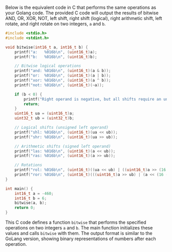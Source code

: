  Below is the equivalent code in C that performs the same operations as your Golang code. The provided C code will output the results of bitwise AND, OR, XOR, NOT, left shift, right shift (logical), right arithmetic shift, left rotate, and right rotate on two integers, `a` and `b`.

```c
#include <stdio.h>
#include <stdint.h>

void bitwise(int16_t a, int16_t b) {
    printf("a:   %016b\n", (uint16_t)a);
    printf("b:   %016b\n", (uint16_t)b);

    // Bitwise logical operations
    printf("and: %016b\n", (uint16_t)(a & b));
    printf("or:  %016b\n", (uint16_t)(a | b));
    printf("xor: %016b\n", (uint16_t)(a ^ b));
    printf("not: %016b\n", (uint16_t)(~a));

    if (b < 0) {
        printf("Right operand is negative, but all shifts require an unsigned right operand (shift distance).\n");
        return;
    }
    uint16_t ua = (uint16_t)a;
    uint32_t ub = (uint32_t)b;

    // Logical shifts (unsigned left operand)
    printf("shl: %016b\n", (uint16_t)(ua << ub));
    printf("shr: %016b\n", (uint16_t)(ua >> ub));

    // Arithmetic shifts (signed left operand)
    printf("las: %016b\n", (uint16_t)(a << ub));
    printf("ras: %016b\n", (uint16_t)(a >> ub));

    // Rotations
    printf("rol: %016b\n", (uint16_t)((ua << ub) | ((uint16_t)a >> (16 - ub))));
    printf("ror: %016b\n", (uint16_t)(((uint16_t)a >> ub) | (a << (16 - ub))));
}

int main() {
    int16_t a = -460;
    int16_t b = 6;
    bitwise(a, b);
    return 0;
}
```

This C code defines a function `bitwise` that performs the specified operations on two integers `a` and `b`. The main function initializes these values and calls `bitwise` with them. The output format is similar to the GoLang version, showing binary representations of numbers after each operation.
